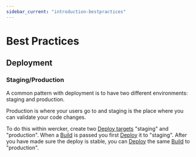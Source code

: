 ```yaml
---
sidebar_current: "introduction-bestpractices"
---
```


# Best Practices

<a id="deployment"></a>
## Deployment

<a id="deployment-staging-production"></a>
### Staging/Production

A common pattern with deployment is to have two different environments: staging and production.

Production is where your users go to and staging is the place where you can validate your code changes.

To do this within wercker, create two [Deploy targets](concepts#deploy-targets) "staging" and "production".
When a [Build](concepts#builds) is passed you first [Deploy](concepts#deploys) it to "staging".
After you have made sure the deploy is stable, you can [Deploy](concepts#deploys) the same [Build](concepts#builds) to "production".